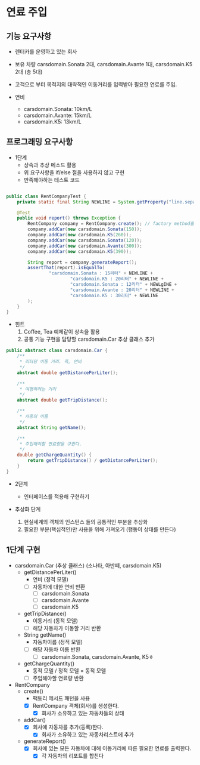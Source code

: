 # 연료 주입

## 기능 요구사항

- 렌터카를 운영하고 있는 회사
- 보유 차량 carsdomain.Sonata 2대, carsdomain.Avante 1대, carsdomain.K5 2대 (총 5대)
- 고객으로 부터 목적지의 대략적인 이동거리를 입력받아 필요한 연료를 주입.

- 연비
    - carsdomain.Sonata: 10km/L
    - carsdomain.Avante: 15km/L
    - carsdomain.K5: 13km/L

## 프로그래밍 요구사항

- 1단계
    - 상속과 추상 메소드 활용
    - 위 요구사항을 if/else 절을 사용하지 않고 구현
    - 만족해야하는 테스트 코드

```java

public class RentCompanyTest {
    private static final String NEWLINE = System.getProperty("line.separator");

    @Test
    public void report() throws Exception {
        RentCompany company = RentCompany.create(); // factory method를 사용해 생성
        company.addCar(new carsdomain.Sonata(150));
        company.addCar(new carsdomain.K5(260));
        company.addCar(new carsdomain.Sonata(120));
        company.addCar(new carsdomain.Avante(300));
        company.addCar(new carsdomain.K5(390));

        String report = company.generateReport();
        assertThat(report).isEqualTo(
                "carsdomain.Sonata : 15리터" + NEWLINE +
                        "carsdomain.K5 : 20리터" + NEWLINE +
                        "carsdomain.Sonata : 12리터" + NEWLgINE +
                        "carsdomain.Avante : 20리터" + NEWLINE +
                        "carsdomain.K5 : 30리터" + NEWLINE
        );
    }
}

 ```

- 힌트
    1. Coffee, Tea 예제같이 상속을 활용
    2. 공통 기능 구현을 담당할 carsdomain.Car 추상 클래스 추가

```java
public abstract class carsdomain.Car {
    /**
     * 리터당 이동 거리. 즉, 연비
     */
    abstract double getDistancePerLiter();

    /**
     * 여행하려는 거리
     */
    abstract double getTripDistance();

    /**
     * 차종의 이름
     */
    abstract String getName();

    /**
     * 주입해야할 연료량을 구한다.
     */
    double getChargeQuantity() {
        return getTripDistance() / getDistancePerLiter();
    }
}
```

- 2단계
    - 인터페이스를 적용해 구현하기

- 추상화 단계
    1. 현실세계의 객체의 인스턴스 들의 공통적인 부분을 추상화
    2. 필요한 부분(핵심적인)만 사용을 위해 가져오기 (행동이 상태를 만든다)

## 1단계 구현

- carsdomain.Car (추상 클래스) (소나타, 아반떼, carsdomain.K5)
    - getDistancePerLiter()
        - 연비 (정적 모델)
        - [ ] 자동차에 대한 연비 반환
            - [ ] carsdomain.Sonata
            - [ ] carsdomain.Avante
            - [ ] carsdomain.K5
    - getTripDistance()
        - 이동거리 (동적 모델)
        - [ ] 해당 자동차가 이동할 거리 반환
    - String getName()
        - 자동차이름 (정적 모델)
        - [ ] 해당 자동차 이름 반환
            - [ ] carsdomain.Sonata, carsdomain.Avante, K5ㅎ
    - getChargeQuantity()
        - 동적 모델 / 정적 모델 = 동적 모델
        - [ ] 주입해야할 연료량 반환

- RentCompany
    - create()
        - 팩토리 메서드 패턴을 사용
        - [x] RentCompany 객체(회사)를 생성한다.
          - [x] 회사가 소유하고 있는 자동차들의 상태
    - addCar()
        - [x] 회사에 자동차를 추가(등록)한다.
          - [x] 회사가 소유하고 있는 자동차리스트에 추가
    - generateReport()
        - [x] 회사에 있는 모든 자동차에 대해 이동거리에 따른 필요한 연료를 출력한다.
          - [x] 각 자동차의 리포트를 합친다